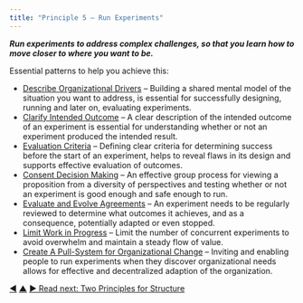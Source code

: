 ```yaml
---
title: "Principle 5 – Run Experiments"
---
```




**_Run experiments to address complex challenges, so that you learn how to move closer to where you want to be._**

Essential patterns to help you achieve this:

-   [Describe Organizational Drivers](describe-organizational-drivers.html) – Building a shared mental model of the situation you want to address, is essential for successfully designing, running and later on, evaluating experiments. 
-   [Clarify Intended Outcome](clarify-intended-outcome.html) – A clear description of the intended outcome of an experiment is essential for understanding whether or not an experiment produced the intended result.
-   [Evaluation Criteria](evaluation-criteria.html) – Defining clear criteria for determining success before the start of an experiment, helps to reveal flaws in its design and supports effective evaluation of outcomes. 
-   [Consent Decision Making](consent-decision-making.html) – An effective group process for viewing a proposition from a diversity of perspectives and testing whether or not an experiment is good enough and safe enough to run.
-   [Evaluate and Evolve Agreements](evaluate-and-evolve-agreements.html) – An experiment needs to be regularly reviewed to determine what outcomes it achieves, and as a consequence, potentially adapted or even stopped.
-   [Limit Work in Progress](limit-work-in-progress.html) – Limit the number of concurrent experiments  to avoid overwhelm and maintain a steady flow of value. 
-   [Create A Pull-System for Organizational Change](create-a-pull-system-for-organizational-change.html) – Inviting and enabling people to run experiments when they discover organizational needs allows for effective and decentralized adaption of the organization. 


<div class="bottom-nav">
<a href="sense-respond.html" title="Back to: Principle 4 – Sense &amp; Respond">◀</a> <a href="navigation.html" title="Up: Three Principles for Navigation">▲</a> <a href="structure.html" title="Read next: Two Principles for Structure">▶ Read next: Two Principles for Structure</a>
</div>


<script type="text/javascript">
Mousetrap.bind('g n', function() {
    window.location.href = 'structure.html';
    return false;
});
</script>

